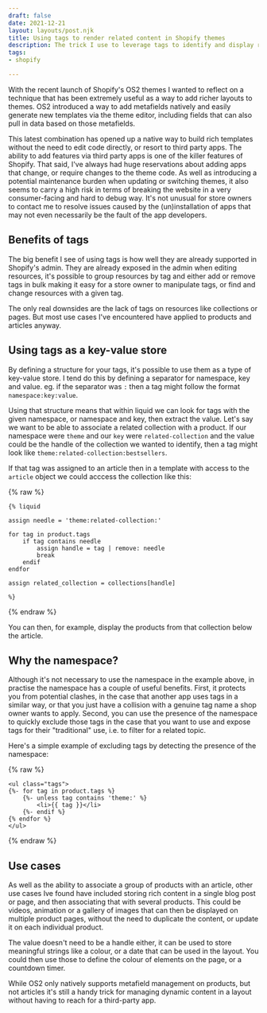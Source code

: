 ```yaml
---
draft: false
date: 2021-12-21
layout: layouts/post.njk
title: Using tags to render related content in Shopify themes
description: The trick I use to leverage tags to identify and display related content.
tags:
- shopify

---
```

With the recent launch of Shopify's OS2 themes I wanted to reflect on a technique that has been extremely useful as a way to add richer layouts to themes. OS2 introduced a way to add metafields natively and easily generate new templates via the theme editor, including fields that can also pull in data based on those metafields.

This latest combination has opened up a native way to build rich templates without the need to edit code directly, or resort to third party apps. The ability to add features via third party apps is one of the killer features of Shopify. That said, I've always had huge reservations about adding apps that change, or require changes to the theme code. As well as introducing a potential maintenance burden when updating or switching themes, it also seems to carry a high risk in terms of breaking the website in a very consumer-facing  and hard to debug way. It's not unusual for store owners to contact me to resolve issues caused by the (un)installation of apps that may not even necessarily be the fault of the app developers.

## Benefits of tags

The big benefit I see of using tags is how well they are already supported in Shopify's admin. They are already exposed in the admin when editing resources, it's possible to group resources by tag and either add or remove tags in bulk making it easy for a store owner to manipulate tags, or find and change resources with a given tag.

The only real downsides are the lack of tags on resources like collections or pages. But most use cases I've encountered have applied to products and articles anyway.

## Using tags as a key-value store

By defining a structure for your tags, it's possible to use them as a type of key-value store. I tend do this by defining a separator for namespace, key and value. eg. if the separator was `:` then a tag might follow the format `namespace:key:value`.

Using that structure means that within liquid we can look for tags with the given namespace, or namespace and key, then extract the value. Let's say we want to be able to associate a related collection with a product. If our namespace were `theme` and our `key` were `related-collection` and the value could be the handle of the collection we wanted to identify, then a tag might look like `theme:related-collection:bestsellers`.

If that tag was assigned to an article then in a template with access to the `article` object we could acccess the collection like this:

{% raw %}
```liquid
{% liquid

assign needle = 'theme:related-collection:'

for tag in product.tags
	if tag contains needle
		assign handle = tag | remove: needle
        break
    endif
endfor

assign related_collection = collections[handle]

%}
```
{% endraw %}

You can then, for example, display the products from that collection below the article.

## Why the namespace?

Although it's not necessary to use the namespace in the example above, in practise the namespace has a couple of useful benefits. First, it protects you from potential clashes, in the case that another app uses tags in a similar way, or that you just have a collision with a genuine tag name a shop owner wants to apply. Second, you can use the presence of the namespace to quickly exclude those tags in the case that you want to use and expose tags for their "traditional" use, i.e. to filter for a related topic.

Here's a simple example of excluding tags by detecting the presence of the namespace:

{% raw %}
```liquid
<ul class="tags">
{%- for tag in product.tags %}
	{%- unless tag contains 'theme:' %}
		<li>{{ tag }}</li>
    {%- endif %}
{% endfor %}
</ul>
```
{% endraw %}

## Use cases

As well as the ability to associate a group of products with an article, other use cases Ive found have included storing rich content in a single blog post or page, and then associating that with several products. This could be videos, animation or a gallery of images that can then be displayed on multiple product pages, without the need to duplicate the content, or update it on each individual product.

The value doesn't need to be a handle either, it can be used to store meaningful strings like a colour, or a date that can be used in the layout. You could then use those to define the colour of elements on the page, or a countdown timer.

While OS2 only natively supports metafield management on products, but not articles it's still a handy trick for managing dynamic content in a layout without having to reach for a third-party app.
